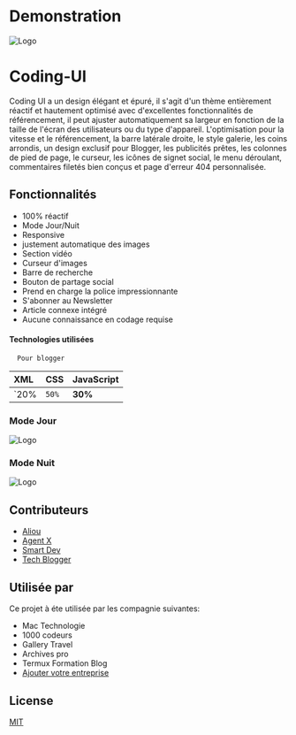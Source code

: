 # Demonstration
![Logo](https://telegra.ph/file/68047095b7d4afd5f9f7e.jpg)
# Coding-UI
Coding UI a un design élégant et épuré, il s'agit d'un thème entièrement réactif et hautement optimisé avec d'excellentes fonctionnalités de référencement, il peut ajuster automatiquement sa largeur en fonction de la taille de l'écran des utilisateurs ou du type d'appareil. L'optimisation pour la vitesse et le référencement, la barre latérale droite, le style galerie, les coins arrondis, un design exclusif pour Blogger, les publicités prêtes, les colonnes de pied de page, le curseur, les icônes de signet social, le menu déroulant, commentaires filetés bien conçus et page d'erreur 404 personnalisée.
## Fonctionnalités
- 100% réactif
- Mode Jour/Nuit
- Responsive
- justement automatique des images
- Section vidéo
- Curseur d'images
- Barre de recherche
- Bouton de partage social
- Prend en charge la police impressionnante
- S'abonner au Newsletter
- Article connexe intégré
- Aucune connaissance en codage requise
#### Technologies utilisées

```http
  Pour blogger
```

| XML | CSS     | JavaScript               |
| :-------- | :------- | :------------------------- |
| `20% | `50%` | **30%**|

### Mode Jour
![Logo](https://telegra.ph/file/68047095b7d4afd5f9f7e.jpg)
### Mode Nuit
![Logo](https://telegra.ph/file/8af257d16dfb785e9d62c.jpg)

## Contributeurs
- [Aliou](https://t.me/A_liou)
- [Agent X](https://www.github.com/codingtuto)
- [Smart Dev](https://www.github.com/)
- [Tech Blogger](https://www.github.com/)

## Utilisée par

Ce projet à éte utilisée par les compagnie suivantes:

- Mac Technologie
- 1000 codeurs
- Gallery Travel
- Archives pro
- Termux Formation Blog
- [Ajouter votre entreprise](https://www.github.com/)

## License

[MIT](https://choosealicense.com/licenses/mit/)
